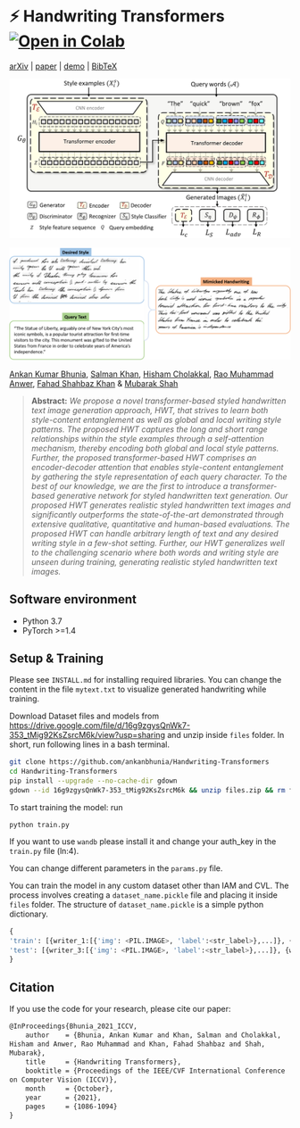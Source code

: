 # :zap: Handwriting Transformers  [![Open in Colab](https://colab.research.google.com/assets/colab-badge.svg)](https://colab.research.google.com/github/ankanbhunia/Handwriting-Transformers/blob/main/demo.ipynb)


[arXiv](https://arxiv.org/abs/2112.10752) | [paper](https://openaccess.thecvf.com/content/ICCV2021/papers/Bhunia_Handwriting_Transformers_ICCV_2021_paper.pdf) | [demo](https://colab.research.google.com/github/ankanbhunia/Handwriting-Transformers/blob/main/demo.ipynb) | [BibTeX](#bibtex)
 
 
 
 <p align="center">
<img src=Figures/mainfigure.jpg width="600"/>
</p>


<img src="Figures/Result.gif" width="800"/>


[Ankan Kumar Bhunia](https://scholar.google.com/citations?user=2leAc3AAAAAJ&hl=en),
[Salman Khan](https://scholar.google.com/citations?user=M59O9lkAAAAJ&hl=en),
[Hisham Cholakkal](https://scholar.google.com/citations?user=bZ3YBRcAAAAJ&hl=en), 
[Rao Muhammad Anwer](https://scholar.google.fi/citations?user=_KlvMVoAAAAJ&hl=en),
[Fahad Shahbaz Khan](https://scholar.google.ch/citations?user=zvaeYnUAAAAJ&hl=en&oi=ao) &
[Mubarak Shah](https://scholar.google.com/citations?user=p8gsO3gAAAAJ&hl=en)


> **Abstract:** 
>*We propose a novel transformer-based styled handwritten text image generation approach, HWT, that strives to learn both style-content entanglement as well as global and local writing style patterns. The proposed HWT captures the long and short range  relationships within the style examples through a self-attention mechanism, thereby encoding both global and local style patterns. Further, the proposed transformer-based HWT comprises an encoder-decoder attention that enables style-content entanglement by gathering the style representation of each query character. To the best of our knowledge, we are the first to introduce a transformer-based generative network for styled handwritten text generation. Our proposed HWT generates realistic styled handwritten text images and significantly outperforms the state-of-the-art demonstrated through extensive qualitative, quantitative and human-based evaluations. The proposed HWT can handle arbitrary length of text and any desired writing style in a few-shot setting. Further, our HWT generalizes well to the challenging scenario where both words and writing style are unseen during training, generating realistic styled handwritten text images.* 


## Software environment

- Python 3.7
- PyTorch >=1.4

## Setup & Training

Please see ```INSTALL.md``` for installing required libraries. You can change the content in the file ```mytext.txt``` to visualize generated handwriting while training.   


Download Dataset files and models from https://drive.google.com/file/d/16g9zgysQnWk7-353_tMig92KsZsrcM6k/view?usp=sharing and unzip inside ```files``` folder. In short, run following lines in a bash terminal. 

```bash
git clone https://github.com/ankanbhunia/Handwriting-Transformers
cd Handwriting-Transformers
pip install --upgrade --no-cache-dir gdown
gdown --id 16g9zgysQnWk7-353_tMig92KsZsrcM6k && unzip files.zip && rm files.zip
```

To start training the model: run

```
python train.py
```

If you want to use ```wandb``` please install it and change your auth_key in the ```train.py``` file (ln:4). 

You can change different parameters in the ```params.py``` file.

You can train the model in any custom dataset other than IAM and CVL. The process involves creating a ```dataset_name.pickle``` file and placing it inside ```files``` folder. The structure of ```dataset_name.pickle``` is a simple python dictionary. 

```python
{
'train': [{writer_1:[{'img': <PIL.IMAGE>, 'label':<str_label>},...]}, {writer_2:[{'img': <PIL.IMAGE>, 'label':<str_label>},...]},...], 
'test': [{writer_3:[{'img': <PIL.IMAGE>, 'label':<str_label>},...]}, {writer_4:[{'img': <PIL.IMAGE>, 'label':<str_label>},...]},...], 
}
```


## Citation

If you use the code for your research, please cite our paper:

```
@InProceedings{Bhunia_2021_ICCV,
    author    = {Bhunia, Ankan Kumar and Khan, Salman and Cholakkal, Hisham and Anwer, Rao Muhammad and Khan, Fahad Shahbaz and Shah, Mubarak},
    title     = {Handwriting Transformers},
    booktitle = {Proceedings of the IEEE/CVF International Conference on Computer Vision (ICCV)},
    month     = {October},
    year      = {2021},
    pages     = {1086-1094}
}
```

